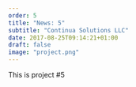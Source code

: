 ```yaml
---
order: 5
title: "News: 5"
subtitle: "Continua Solutions LLC"
date: 2017-08-25T09:14:21+01:00
draft: false
image: "project.png"
---
```


This is project #5